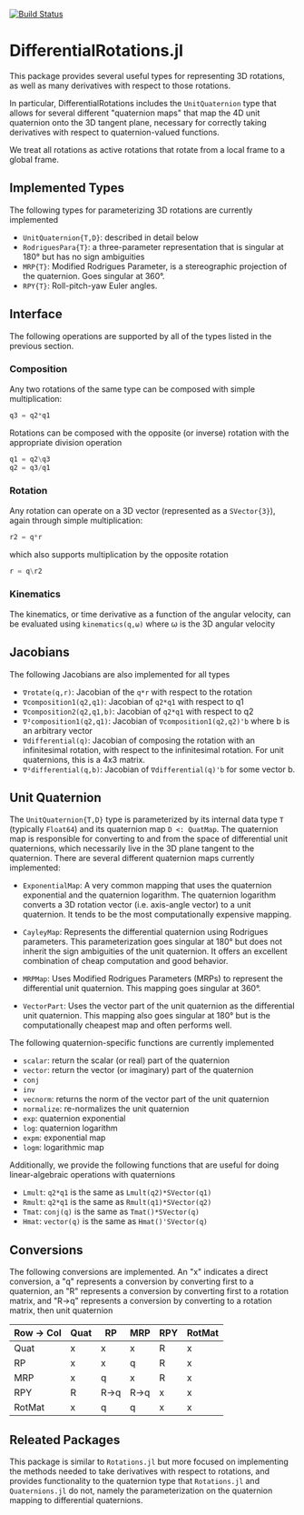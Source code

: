 [![Build Status](https://travis-ci.com/RoboticExplorationLab/DifferentialRotations.jl.svg?branch=master)](https://travis-ci.com/RoboticExplorationLab/DifferentialRotations.jl)

# DifferentialRotations.jl
This package provides several useful types for representing 3D rotations,
as well as many derivatives with respect to those rotations.

In particular, DifferentialRotations includes the `UnitQuaternion` type
that allows for several different "quaternion maps" that map the 4D
unit quaternion onto the 3D tangent plane, necessary for correctly taking
derivatives with respect to quaternion-valued functions.

We treat all rotations as active rotations that rotate from a local frame to a
global frame.

## Implemented Types
The following types for parameterizing 3D rotations are currently implemented
* `UnitQuaternion{T,D}`: described in detail below
* `RodriguesPara{T}`: a three-parameter representation that is singular at
180° but has no sign ambiguities
* `MRP{T}`: Modified Rodrigues Parameter, is a stereographic projection
of the quaternion. Goes singular at 360°.
* `RPY{T}`: Roll-pitch-yaw Euler angles.

## Interface
The following operations are supported by all of the types listed in the
previous section.

### Composition
Any two rotations of the same type can be composed with simple multiplication:
```julia
q3 = q2*q1
```
Rotations can be composed with the opposite (or inverse) rotation with the appropriate
division operation
```julia
q1 = q2\q3
q2 = q3/q1
```

### Rotation
Any rotation can operate on a 3D vector (represented as a `SVector{3}`), again through
simple multiplication:
```julia
r2 = q*r
```
which also supports multiplication by the opposite rotation
```julia
r = q\r2
```

### Kinematics
The kinematics, or time derivative as a function of the angular velocity, can be evaluated
using
`kinematics(q,ω)`
where ω is the 3D angular velocity

## Jacobians
The following Jacobians are also implemented for all types
* `∇rotate(q,r)`: Jacobian of the `q*r` with respect to the rotation
* `∇composition1(q2,q1)`: Jacobian of `q2*q1` with respect to q1
* `∇composition2(q2,q1,b)`: Jacobian of `q2*q1` with respect to q2
* `∇²composition1(q2,q1)`: Jacobian of `∇composition1(q2,q2)'b` where b is an arbitrary vector
* `∇differential(q)`: Jacobian of composing the rotation with an infinitesimal rotation, with
respect to the infinitesimal rotation. For unit quaternions, this is a 4x3 matrix.
* `∇²differential(q,b)`: Jacobian of `∇differential(q)'b` for some vector b.


## Unit Quaternion
The `UnitQuaternion{T,D}` type is parameterized by its internal data type
`T` (typically `Float64`) and its quaternion map `D <: QuatMap`.
The quaternion map is responsible for converting to and from the space of
differential unit quaternions, which necessarily live in the 3D plane tangent
to the quaternion. There are several different quaternion maps currently
implemented:
* `ExponentialMap`: A very common mapping that uses the quaternion
exponential and the quaternion logarithm. The quaternion logarithm
converts a 3D rotation vector (i.e. axis-angle vector) to a unit quaternion.
It tends to be the most computationally expensive mapping.

* `CayleyMap`: Represents the differential quaternion using Rodrigues
parameters. This parameterization goes singular at 180° but does not
inherit the sign ambiguities of the unit quaternion. It offers an
excellent combination of cheap computation and good behavior.

* `MRPMap`: Uses Modified Rodrigues Parameters (MRPs) to represent the
differential unit quaternion. This mapping goes singular at 360°.

* `VectorPart`: Uses the vector part of the unit quaternion as the
differential unit quaternion. This mapping also goes singular at 180° but is
the computationally cheapest map and often performs well.

The following quaternion-specific functions are currently implemented
* `scalar`: return the scalar (or real) part of the quaternion
* `vector`: return the vector (or imaginary) part of the quaternion
* `conj`
* `inv`
* `vecnorm`: returns the norm of the vector part of the unit quaternion
* `normalize`: re-normalizes the unit quaternion
* `exp`: quaternion exponential
* `log`: quaternion logarithm
* `expm`: exponential map
* `logm`: logarithmic map

Additionally, we provide the following functions that are useful for
doing linear-algebraic operations with quaternions
* `Lmult`: `q2*q1` is the same as `Lmult(q2)*SVector(q1)`
* `Rmult`: `q2*q1` is the same as `Rmult(q1)*SVector(q2)`
* `Tmat`: `conj(q)` is the same as `Tmat()*SVector(q)`
* `Hmat`: `vector(q)` is the same as `Hmat()'SVector(q)`



## Conversions
The following conversions are implemented. An "x" indicates a direct conversion,
a "q" represents a conversion by converting first to a quaternion,
an "R" represents a conversion by converting first to a rotation matrix,
and "R->q" represents a conversion by converting to a rotation matrix, then unit quaternion

| Row -> Col | Quat | RP | MRP | RPY | RotMat |
|------------|------|----|-----|-----|--------|
| Quat       |  x   | x  |  x  |  R  |   x    |
| RP         |  x   | x  |  q  |  R  |   x    |
| MRP        |  x   | q  |  x  |  R  |   x    |
| RPY        |  R   |R->q|R->q |  x  |   x    |
| RotMat     |  x   | q  |  q  |  x  |   x    |


## Releated Packages
This package is similar to `Rotations.jl` but more focused on implementing the methods
needed to take derivatives with respect to rotations, and provides functionality to the
quaternion type that `Rotations.jl` and `Quaternions.jl` do not, namely the parameterization
on the quaternion mapping to differential quaternions.
